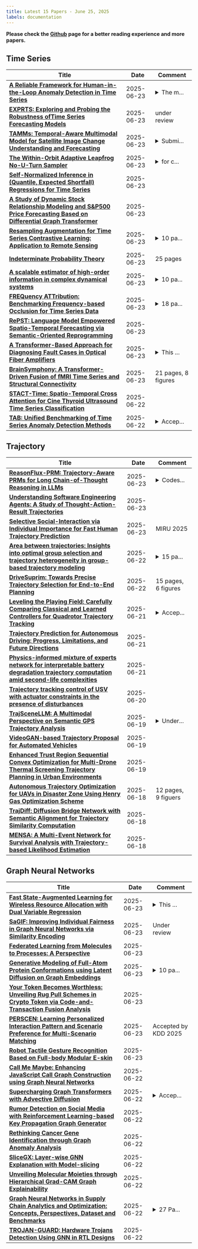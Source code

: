 ```yaml
---
title: Latest 15 Papers - June 25, 2025
labels: documentation
---
```

**Please check the [Github](https://github.com/zezhishao/MTS_Daily_ArXiv) page for a better reading experience and more papers.**

## Time Series
| **Title** | **Date** | **Comment** |
| --- | --- | --- |
| **[A Reliable Framework for Human-in-the-Loop Anomaly Detection in Time Series](http://arxiv.org/abs/2405.03234v4)** | 2025-06-23 | <details><summary>The m...</summary><p>The manuscript is currently under review</p></details> |
| **[EXPRTS: Exploring and Probing the Robustness ofTime Series Forecasting Models](http://arxiv.org/abs/2403.03508v2)** | 2025-06-23 | under review |
| **[TAMMs: Temporal-Aware Multimodal Model for Satellite Image Change Understanding and Forecasting](http://arxiv.org/abs/2506.18862v1)** | 2025-06-23 | <details><summary>Submi...</summary><p>Submitted to the 33rd ACM International Conference on Multimedia. Our dataset can be found at https://huggingface.co/datasets/IceInPot/TAMMs</p></details> |
| **[The Within-Orbit Adaptive Leapfrog No-U-Turn Sampler](http://arxiv.org/abs/2506.18746v1)** | 2025-06-23 | <details><summary>for c...</summary><p>for companion GitHub repo, see https://github.com/bob-carpenter/walnuts</p></details> |
| **[Self-Normalized Inference in (Quantile, Expected Shortfall) Regressions for Time Series](http://arxiv.org/abs/2502.10065v2)** | 2025-06-23 |  |
| **[A Study of Dynamic Stock Relationship Modeling and S&P500 Price Forecasting Based on Differential Graph Transformer](http://arxiv.org/abs/2506.18717v1)** | 2025-06-23 |  |
| **[Resampling Augmentation for Time Series Contrastive Learning: Application to Remote Sensing](http://arxiv.org/abs/2506.18587v1)** | 2025-06-23 | <details><summary>10 pa...</summary><p>10 pages, 2 figures, accepted at 42nd International Conference on Machine Learning (ICML 2025) Terrabytes workshop</p></details> |
| **[Indeterminate Probability Theory](http://arxiv.org/abs/2303.11536v2)** | 2025-06-23 | 25 pages |
| **[A scalable estimator of high-order information in complex dynamical systems](http://arxiv.org/abs/2506.18498v1)** | 2025-06-23 | <details><summary>10 pa...</summary><p>10 pages, 4 figures + appendix</p></details> |
| **[FREQuency ATTribution: Benchmarking Frequency-based Occlusion for Time Series Data](http://arxiv.org/abs/2506.18481v1)** | 2025-06-23 | <details><summary>18 pa...</summary><p>18 pages, 12 figures, 2 tables</p></details> |
| **[RePST: Language Model Empowered Spatio-Temporal Forecasting via Semantic-Oriented Reprogramming](http://arxiv.org/abs/2408.14505v3)** | 2025-06-23 |  |
| **[A Transformer-Based Approach for Diagnosing Fault Cases in Optical Fiber Amplifiers](http://arxiv.org/abs/2505.06245v2)** | 2025-06-23 | <details><summary>This ...</summary><p>This paper has been accepted for publication at the 25th International Conference on Transparent Optical Networks (ICTON) 2025</p></details> |
| **[BrainSymphony: A Transformer-Driven Fusion of fMRI Time Series and Structural Connectivity](http://arxiv.org/abs/2506.18314v1)** | 2025-06-23 | 21 pages, 8 figures |
| **[STACT-Time: Spatio-Temporal Cross Attention for Cine Thyroid Ultrasound Time Series Classification](http://arxiv.org/abs/2506.18172v1)** | 2025-06-22 |  |
| **[TAB: Unified Benchmarking of Time Series Anomaly Detection Methods](http://arxiv.org/abs/2506.18046v1)** | 2025-06-22 | <details><summary>Accep...</summary><p>Accepted by PVLDB2025</p></details> |

## Trajectory
| **Title** | **Date** | **Comment** |
| --- | --- | --- |
| **[ReasonFlux-PRM: Trajectory-Aware PRMs for Long Chain-of-Thought Reasoning in LLMs](http://arxiv.org/abs/2506.18896v1)** | 2025-06-23 | <details><summary>Codes...</summary><p>Codes and Models: https://github.com/Gen-Verse/ReasonFlux</p></details> |
| **[Understanding Software Engineering Agents: A Study of Thought-Action-Result Trajectories](http://arxiv.org/abs/2506.18824v1)** | 2025-06-23 |  |
| **[Selective Social-Interaction via Individual Importance for Fast Human Trajectory Prediction](http://arxiv.org/abs/2506.18291v1)** | 2025-06-23 | MIRU 2025 |
| **[Area between trajectories: Insights into optimal group selection and trajectory heterogeneity in group-based trajectory modeling](http://arxiv.org/abs/2506.18108v1)** | 2025-06-22 | <details><summary>15 pa...</summary><p>15 pages, 4 figures, 1 table</p></details> |
| **[DriveSuprim: Towards Precise Trajectory Selection for End-to-End Planning](http://arxiv.org/abs/2506.06659v2)** | 2025-06-22 | 15 pages, 6 figures |
| **[Leveling the Playing Field: Carefully Comparing Classical and Learned Controllers for Quadrotor Trajectory Tracking](http://arxiv.org/abs/2506.17832v1)** | 2025-06-21 | <details><summary>Accep...</summary><p>Accepted for publication to RSS 2025. 10 pages, 5 figures. Project website: https://pratikkunapuli.github.io/rl-vs-gc/</p></details> |
| **[Trajectory Prediction for Autonomous Driving: Progress, Limitations, and Future Directions](http://arxiv.org/abs/2503.03262v2)** | 2025-06-21 |  |
| **[Physics-informed mixture of experts network for interpretable battery degradation trajectory computation amid second-life complexities](http://arxiv.org/abs/2506.17755v1)** | 2025-06-21 |  |
| **[Trajectory tracking control of USV with actuator constraints in the presence of disturbances](http://arxiv.org/abs/2506.17005v1)** | 2025-06-20 |  |
| **[TrajSceneLLM: A Multimodal Perspective on Semantic GPS Trajectory Analysis](http://arxiv.org/abs/2506.16401v1)** | 2025-06-19 | <details><summary>Under...</summary><p>Under review for ACM SIGSPATIAL 2025</p></details> |
| **[VideoGAN-based Trajectory Proposal for Automated Vehicles](http://arxiv.org/abs/2506.16209v1)** | 2025-06-19 |  |
| **[Enhanced Trust Region Sequential Convex Optimization for Multi-Drone Thermal Screening Trajectory Planning in Urban Environments](http://arxiv.org/abs/2506.06012v2)** | 2025-06-19 |  |
| **[Autonomous Trajectory Optimization for UAVs in Disaster Zone Using Henry Gas Optimization Scheme](http://arxiv.org/abs/2506.15910v1)** | 2025-06-18 | 12 pages, 9 figuers |
| **[TrajDiff: Diffusion Bridge Network with Semantic Alignment for Trajectory Similarity Computation](http://arxiv.org/abs/2506.15898v1)** | 2025-06-18 |  |
| **[MENSA: A Multi-Event Network for Survival Analysis with Trajectory-based Likelihood Estimation](http://arxiv.org/abs/2409.06525v3)** | 2025-06-18 |  |

## Graph Neural Networks
| **Title** | **Date** | **Comment** |
| --- | --- | --- |
| **[Fast State-Augmented Learning for Wireless Resource Allocation with Dual Variable Regression](http://arxiv.org/abs/2506.18748v1)** | 2025-06-23 | <details><summary>This ...</summary><p>This work has been submitted to the IEEE TSP for possible publication</p></details> |
| **[SaGIF: Improving Individual Fairness in Graph Neural Networks via Similarity Encoding](http://arxiv.org/abs/2506.18696v1)** | 2025-06-23 | Under review |
| **[Federated Learning from Molecules to Processes: A Perspective](http://arxiv.org/abs/2506.18525v1)** | 2025-06-23 |  |
| **[Generative Modeling of Full-Atom Protein Conformations using Latent Diffusion on Graph Embeddings](http://arxiv.org/abs/2506.17064v2)** | 2025-06-23 | <details><summary>10 pa...</summary><p>10 pages (main text), 4 figures, 2 tables. Submitted to NeurIPS 2025. Code and data are publicly available</p></details> |
| **[Your Token Becomes Worthless: Unveiling Rug Pull Schemes in Crypto Token via Code-and-Transaction Fusion Analysis](http://arxiv.org/abs/2506.18398v1)** | 2025-06-23 |  |
| **[PERSCEN: Learning Personalized Interaction Pattern and Scenario Preference for Multi-Scenario Matching](http://arxiv.org/abs/2506.18382v1)** | 2025-06-23 | Accepted by KDD 2025 |
| **[Robot Tactile Gesture Recognition Based on Full-body Modular E-skin](http://arxiv.org/abs/2506.18256v1)** | 2025-06-23 |  |
| **[Call Me Maybe: Enhancing JavaScript Call Graph Construction using Graph Neural Networks](http://arxiv.org/abs/2506.18191v1)** | 2025-06-22 |  |
| **[Supercharging Graph Transformers with Advective Diffusion](http://arxiv.org/abs/2310.06417v4)** | 2025-06-22 | <details><summary>Accep...</summary><p>Accepted to ICML 2025</p></details> |
| **[Rumor Detection on Social Media with Reinforcement Learning-based Key Propagation Graph Generator](http://arxiv.org/abs/2405.13094v2)** | 2025-06-22 |  |
| **[Rethinking Cancer Gene Identification through Graph Anomaly Analysis](http://arxiv.org/abs/2412.17240v2)** | 2025-06-22 |  |
| **[SliceGX: Layer-wise GNN Explanation with Model-slicing](http://arxiv.org/abs/2506.17977v1)** | 2025-06-22 |  |
| **[Unveiling Molecular Moieties through Hierarchical Grad-CAM Graph Explainability](http://arxiv.org/abs/2402.01744v5)** | 2025-06-22 |  |
| **[Graph Neural Networks in Supply Chain Analytics and Optimization: Concepts, Perspectives, Dataset and Benchmarks](http://arxiv.org/abs/2411.08550v2)** | 2025-06-22 | <details><summary>27 Pa...</summary><p>27 Pages. arXiv admin note: text overlap with arXiv:2401.15299</p></details> |
| **[TROJAN-GUARD: Hardware Trojans Detection Using GNN in RTL Designs](http://arxiv.org/abs/2506.17894v1)** | 2025-06-22 |  |

